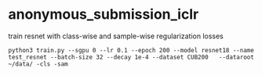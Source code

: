 # anonymous_submission_iclr

train resnet with class-wise and sample-wise regularization losses

`python3 train.py --sgpu 0 --lr 0.1 --epoch 200 --model resnet18 --name test_resnet --batch-size 32 --decay 1e-4 --dataset CUB200   --dataroot ~/data/ -cls -sam`
